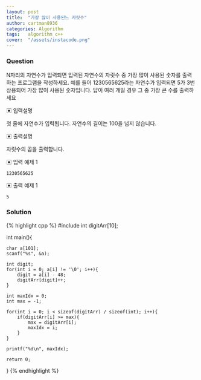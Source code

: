 ```yaml
---
layout: post
title:  "가장 많이 사용된느 자릿수"
author: cartman8936
categories: Algorithm
tags:	algorithm c++
cover:  "/assets/instacode.png"
---
```


### Question
N자리의 자연수가 입력되면 입력된 자연수의 자릿수 중 가장 많이 사용된 숫자를 출력하는 프로그램을 작성하세요.
예를 들어 1230565625라는 자연수가 입력되면 5가 3번 상용되어 가장 많이 사용된 숫자입니다. 
답이 여러 개일 경우 그 중 가장 큰 수를 출력하세요


▣ 입력설명 

첫 줄에 자연수가 입력됩니다. 자연수의 길이는 100을 넘지 않습니다.

▣ 출력설명 

자릿수의 곱을 출력합니다.



▣ 입력 예제 1
```
1230565625

```

▣ 출력 예제 1
```
5

```

### Solution
{% highlight cpp %}
#include <iostream>
int digitArr[10];

int main(){

	char a[101]; 
	scanf("%s", &a);
	
	int digit;
	for(int i = 0; a[i] != '\0'; i++){
		digit = a[i] - 48;
		digitArr[digit]++;
	}

	int maxIdx = 0;
	int max = -1;

	for(int i = 0; i < sizeof(digitArr) / sizeof(int); i++){
		if(digitArr[i] >= max){
			max = digitArr[i];
			maxIdx = i;
		}
	}

	printf("%d\n", maxIdx);

	return 0;
}
{% endhighlight %}


